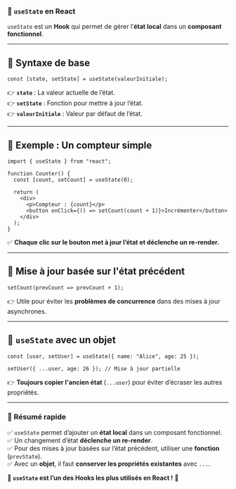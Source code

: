 ### 🚀 **`useState` en React**  

`useState` est un **Hook** qui permet de gérer l’**état local** dans un **composant fonctionnel**.  

---

## **📌 Syntaxe de base**  

```tsx
const [state, setState] = useState(valeurInitiale);
```

👉 **`state`** : La valeur actuelle de l’état.  
👉 **`setState`** : Fonction pour mettre à jour l’état.  
👉 **`valeurInitiale`** : Valeur par défaut de l’état.  

---

## **🎯 Exemple : Un compteur simple**  

```tsx
import { useState } from "react";

function Counter() {
  const [count, setCount] = useState(0);

  return (
    <div>
      <p>Compteur : {count}</p>
      <button onClick={() => setCount(count + 1)}>Incrémenter</button>
    </div>
  );
}
```

✅ **Chaque clic sur le bouton met à jour l’état et déclenche un re-render.**  

---

## **📌 Mise à jour basée sur l'état précédent**  

```tsx
setCount(prevCount => prevCount + 1);
```

👉 Utile pour éviter les **problèmes de concurrence** dans des mises à jour asynchrones.  

---

## **📌 `useState` avec un objet**  

```tsx
const [user, setUser] = useState({ name: "Alice", age: 25 });

setUser({ ...user, age: 26 }); // Mise à jour partielle
```

👉 **Toujours copier l'ancien état** (`...user`) pour éviter d’écraser les autres propriétés.  

---

### **📌 Résumé rapide**  

✅ `useState` permet d’ajouter un **état local** dans un composant fonctionnel.  
✅ Un changement d’état **déclenche un re-render**.  
✅ Pour des mises à jour basées sur l’état précédent, utiliser une **fonction** (`prevState`).  
✅ Avec un **objet**, il faut **conserver les propriétés existantes** avec `...`.  

**🔹 `useState` est l’un des Hooks les plus utilisés en React !** 🚀

